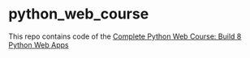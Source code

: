 # python_web_course
This  repo contains code of the [Complete Python Web Course: Build 8 Python Web Apps](https://www.udemy.com/course/the-complete-python-web-course-learn-by-building-8-apps/)
